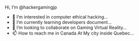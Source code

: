  Hi, I’m @hackergamingjp
- 👀 I’m interested in computer ethical hacking...
- 🌱 I’m currently learning developers document...
- 💞️ I’m looking to collaborate on Gaming Virtual Reality...
- 📫 How to reach me in Canada At My city inside Quebec...

<!---
hackergamingjp/hackergamingjp is a ✨ special ✨ repository because its `README.md` (this file) appears on your GitHub profile.
You can click the Preview link to take a look at your changes.
--->
